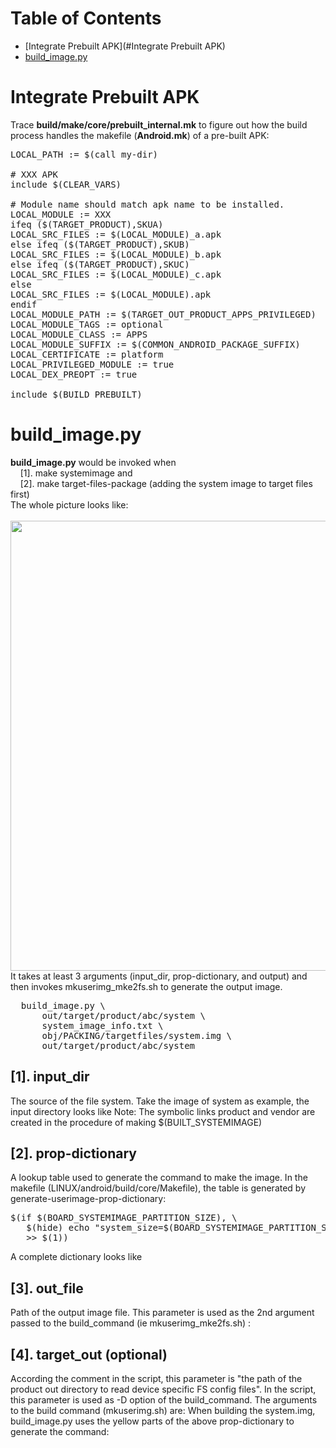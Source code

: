Table of Contents
=================
  * [Integrate Prebuilt APK](#Integrate Prebuilt APK)
  * [build_image.py](#build_image.py)

Integrate Prebuilt APK
======================
Trace <b>build/make/core/prebuilt_internal.mk</b> to figure out how the build process handles the makefile (<b>Android.mk</b>) of a pre-built APK:
<pre>
LOCAL_PATH := $(call my-dir)

# XXX APK
include $(CLEAR_VARS)

# Module name should match apk name to be installed.
LOCAL_MODULE := XXX
ifeq ($(TARGET_PRODUCT),SKUA)
LOCAL_SRC_FILES := $(LOCAL_MODULE)_a.apk
else ifeq ($(TARGET_PRODUCT),SKUB)
LOCAL_SRC_FILES := $(LOCAL_MODULE)_b.apk
else ifeq ($(TARGET_PRODUCT),SKUC)
LOCAL_SRC_FILES := $(LOCAL_MODULE)_c.apk
else
LOCAL_SRC_FILES := $(LOCAL_MODULE).apk
endif
LOCAL_MODULE_PATH := $(TARGET_OUT_PRODUCT_APPS_PRIVILEGED)
LOCAL_MODULE_TAGS := optional
LOCAL_MODULE_CLASS := APPS
LOCAL_MODULE_SUFFIX := $(COMMON_ANDROID_PACKAGE_SUFFIX)
LOCAL_CERTIFICATE := platform
LOCAL_PRIVILEGED_MODULE := true
LOCAL_DEX_PREOPT := true

include $(BUILD_PREBUILT)
</pre>

build_image.py
==============
<b>build_image.py</b> would be invoked when <br>
&nbsp; &nbsp; [1]. make systemimage and <br>
&nbsp; &nbsp; [2]. make target-files-package (adding the system image to target files first)<br>
The whole picture looks like: <br>
&nbsp; &nbsp; <img src="https://github.com/YuwenLee/Android_P/blob/master/pic/makefile_add-img-to-target-files.png" width=720/> <br>
It takes at least 3 arguments (input_dir, prop-dictionary, and output) and then invokes mkuserimg_mke2fs.sh to generate the output image.
<pre>
  build_image.py \
      out/target/product/abc/system \
      system_image_info.txt \
      obj/PACKING/targetfiles/system.img \
      out/target/product/abc/system
</pre>
[1]. input_dir
--------------
The source of the file system. Take the image of system as example, the input directory looks like
Note:
The symbolic links product and vendor are created in the procedure of making $(BUILT_SYSTEMIMAGE)

[2]. prop-dictionary
--------------------
A lookup table used to generate the command to make the image. In the makefile (LINUX/android/build/core/Makefile), the table is generated by generate-userimage-prop-dictionary:
<pre>
$(if $(BOARD_SYSTEMIMAGE_PARTITION_SIZE), \
   $(hide) echo "system_size=$(BOARD_SYSTEMIMAGE_PARTITION_SIZE)" \
   >> $(1))
</pre>
A complete dictionary looks like

[3]. out_file
-------------
Path of the output image file. This parameter is used as the 2nd argument passed to the build_command (ie mkuserimg_mke2fs.sh) :

[4]. target_out (optional)
--------------------------
According the comment in the script, this parameter is "the path of the product out directory to read device specific FS config files".
In the script, this parameter is used as -D option of the build_command. The arguments to the build command (mkuserimg.sh) are:
When building the system.img, build_image.py uses the yellow parts of the above prop-dictionary to generate the command:
